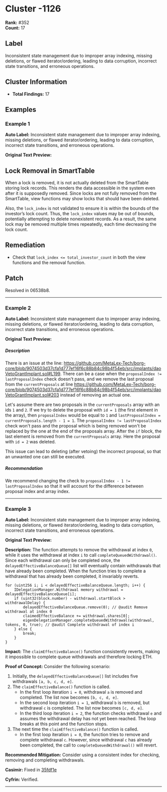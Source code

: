 # Cluster -1126

**Rank:** #352  
**Count:** 17  

## Label
Inconsistent state management due to improper array indexing, missing deletions, or flawed iterator/ordering, leading to data corruption, incorrect state transitions, and erroneous operations.

## Cluster Information
- **Total Findings:** 17

## Examples

### Example 1

**Auto Label:** Inconsistent state management due to improper array indexing, missing deletions, or flawed iterator/ordering, leading to data corruption, incorrect state transitions, and erroneous operations.  

**Original Text Preview:**

## Lock Removal in SmartTable

When a lock is removed, it is not actually deleted from the SmartTable storing lock records. This renders the data accessible in the system even after it is supposedly removed. Since locks are not fully removed from the SmartTable, view functions may show locks that should have been deleted. 

Also, the `lock_index` is not validated to ensure it is within the bounds of the investor’s lock count. Thus, the `lock_index` values may be out of bounds, potentially attempting to delete nonexistent records. As a result, the same lock may be removed multiple times repeatedly, each time decreasing the lock count.

## Remediation

- Check that `lock_index <= total_investor_count` in both the view functions and the removal function.

## Patch

Resolved in 06538b8.

---
### Example 2

**Auto Label:** Inconsistent state management due to improper array indexing, missing deletions, or flawed iterator/ordering, leading to data corruption, incorrect state transitions, and erroneous operations.  

**Original Text Preview:**

##### Description
There is an issue at the line: https://github.com/MetaLex-Tech/borg-core/blob/9074503d37cfa1d777ef16f6c88b84c98b4f54eb/src/implants/daoVetoGrantImplant.sol#L199. There can be a case when the `proposalIndex != lastProposalIndex` check doesn't pass, and we remove the last proposal from the `currentProposals` at line https://github.com/MetaLex-Tech/borg-core/blob/9074503d37cfa1d777ef16f6c88b84c98b4f54eb/src/implants/daoVetoGrantImplant.sol#203 instead of removing an actual one. 

Let's assume there are two proposals in the `currentProposals` array with an ids `1` and `2`. If we try to delete the proposal with `id = 1` (the first element in the array), then `proposalIndex` would be equal to `1` and `lastProposalIndex = currentProposals.length - 1 = 1`. The `proposalIndex != lastProposalIndex`  check won't pass and the proposal which is being removed won't be replaced by the one at the end of the proposals array. After the `if` block, the last element is removed from the `currentProposals` array. Here the proposal with `id = 2` was deleted. 

This issue can lead to deleting (after vetoing) the incorrect proposal, so that an unwanted one can still be executed.

##### Recommendation
We recommend changing the check to `proposalIndex - 1 != lastProposalIndex` so that it will account for the difference between proposal index and array index.

---
### Example 3

**Auto Label:** Inconsistent state management due to improper array indexing, missing deletions, or flawed iterator/ordering, leading to data corruption, incorrect state transitions, and erroneous operations.  

**Original Text Preview:**

**Description:** The function attempts to remove the withdrawal at index `0`, while it uses the withdrawal at index `i` to call `completeQueuedWithdrawal()`. Since each withdrawal can only be completed once, the `delayedEffectiveBalanceQueue[]` list will eventually contain withdrawals that have already been completed. When the function tries to complete a withdrawal that has already been completed, it invariably reverts.

```solidity
for (uint256 i; i < delayedEffectiveBalanceQueue.length; i++) {
    IDelegationManager.Withdrawal memory withdrawal = delayedEffectiveBalanceQueue[i];
    if (uint32(block.number) - withdrawal.startBlock > withdrawalDelay) {
        delayedEffectiveBalanceQueue.remove(0); // @audit Remove withdrawal at index 0
        claimedEffectiveBalance += withdrawal.shares[0];
        eigenDelegationManager.completeQueuedWithdrawal(withdrawal, tokens, 0, true); // @audit Complete withdrawal of index i
    } else {
        break;
    }
}
```

**Impact:** The `claimEffectiveBalance()` function consistently reverts, making it impossible to complete queue withdrawals and therefore locking ETH.

**Proof of Concept:** Consider the following scenario:

1. Initially, the `delayedEffectiveBalanceQueue[]` list includes five withdrawals `[a, b, c, d, e]`.
2. The `claimEffectiveBalance()` function is called.
    - In the first loop iteration `i = 0`, withdrawal `a` is removed and completed. The list now becomes `[b, c, d, e]`.
    - In the second loop iteration `i = 1`, withdrawal `b` is removed, but withdrawal `c` is completed. The list now becomes `[c, d, e]`.
    - In the third loop iteration `i = 2`, the function checks withdrawal `e` and assumes the withdrawal delay has not yet been reached. The loop breaks at this point and the function stops.
3. The next time the `claimEffectiveBalance()` function is called.
    - In the first loop iteration `i = 0`, the function tries to remove and complete withdrawal `c`. However, since withdrawal `c` has already been completed, the call to `completeQueuedWithdrawal()` will revert.

**Recommended Mitigation:** Consider using a consistent index for checking, removing and completing withdrawals.

**Casimir:**
Fixed in [35fdf1e](https://github.com/casimirlabs/casimir-contracts/commit/35fdf1e42ad2a38f47028a8468efc0e78e6e7f67)

**Cyfrin:** Verified.

---
